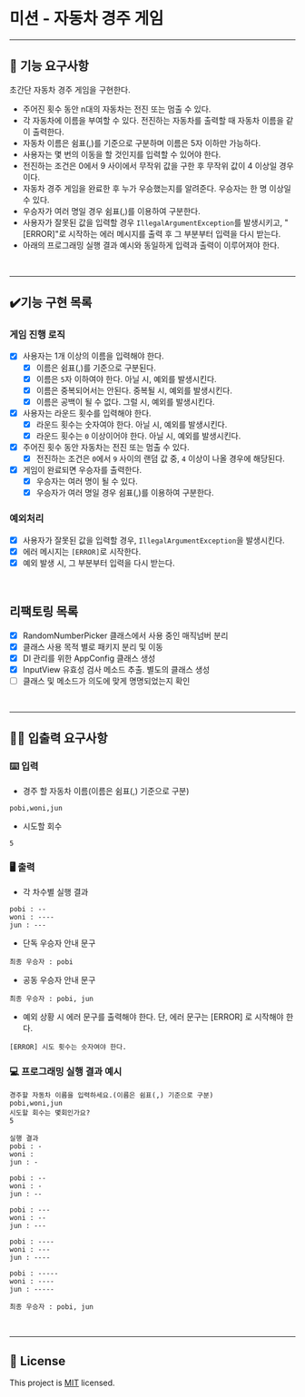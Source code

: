 # 미션 - 자동차 경주 게임

---
## 🚀 기능 요구사항

초간단 자동차 경주 게임을 구현한다.

- 주어진 횟수 동안 n대의 자동차는 전진 또는 멈출 수 있다.
- 각 자동차에 이름을 부여할 수 있다. 전진하는 자동차를 출력할 때 자동차 이름을 같이 출력한다.
- 자동차 이름은 쉼표(,)를 기준으로 구분하며 이름은 5자 이하만 가능하다.
- 사용자는 몇 번의 이동을 할 것인지를 입력할 수 있어야 한다.
- 전진하는 조건은 0에서 9 사이에서 무작위 값을 구한 후 무작위 값이 4 이상일 경우이다.
- 자동차 경주 게임을 완료한 후 누가 우승했는지를 알려준다. 우승자는 한 명 이상일 수 있다.
- 우승자가 여러 명일 경우 쉼표(,)를 이용하여 구분한다.
- 사용자가 잘못된 값을 입력할 경우 `IllegalArgumentException`를 발생시키고, "[ERROR]"로 시작하는 에러 메시지를 출력 후 그 부분부터 입력을 다시 받는다.
- 아래의 프로그래밍 실행 결과 예시와 동일하게 입력과 출력이 이루어져야 한다.

<br>

---
## ✔️기능 구현 목록

### 게임 진행 로직
- [x] 사용자는 1개 이상의 이름을 입력해야 한다.
  - [x] 이름은 쉼표(,)를 기준으로 구분된다.
  - [x] 이름은 `5`자 이하여야 한다. 아닐 시, 예외를 발생시킨다.
  - [x] 이름은 중복되어서는 안된다. 중복될 시, 예외를 발생시킨다.
  - [x] 이름은 공백이 될 수 없다. 그럴 시, 예외를 발생시킨다.

- [x] 사용자는 라운드 횟수를 입력해야 한다.
  - [x] 라운드 횟수는 숫자여야 한다. 아닐 시, 예외를 발생시킨다.
  - [x] 라운드 횟수는 `0` 이상이어야 한다. 아닐 시, 예외를 발생시킨다.

- [x] 주어진 횟수 동안 자동차는 전진 또는 멈출 수 있다.
  - [x] 전진하는 조건은 `0`에서 `9` 사이의 랜덤 값 중, `4` 이상이 나올 경우에 해당된다.

- [x] 게임이 완료되면 우승자를 출력한다.
  - [x] 우승자는 여러 명이 될 수 있다.
  - [x] 우승자가 여러 명일 경우 쉼표(,)를 이용하여 구분한다.

### 예외처리
- [x] 사용자가 잘못된 값을 입력할 경우, `IllegalArgumentException`을 발생시킨다.
- [x] 에러 메시지는 `[ERROR]`로 시작한다.
- [x] 예외 발생 시, 그 부분부터 입력을 다시 받는다.

<br>

## 리팩토링 목록
- [x] RandomNumberPicker 클래스에서 사용 중인 매직넘버 분리
- [x] 클래스 사용 목적 별로 패키지 분리 및 이동
- [x] DI 관리를 위한 AppConfig 클래스 생성
- [x] InputView 유효성 검사 메소드 추출. 별도의 클래스 생성
- [ ] 클래스 및 메소드가 의도에 맞게 명명되었는지 확인

<br>

---



## ✍🏻 입출력 요구사항

### ⌨️ 입력

- 경주 할 자동차 이름(이름은 쉼표(,) 기준으로 구분)

```
pobi,woni,jun
```

- 시도할 회수

```
5
```

### 🖥 출력

- 각 차수별 실행 결과

```
pobi : --
woni : ----
jun : ---
```

- 단독 우승자 안내 문구

```
최종 우승자 : pobi
```

- 공동 우승자 안내 문구

```
최종 우승자 : pobi, jun
```

- 예외 상황 시 에러 문구를 출력해야 한다. 단, 에러 문구는 [ERROR] 로 시작해야 한다.

```
[ERROR] 시도 횟수는 숫자여야 한다.
```

### 💻 프로그래밍 실행 결과 예시

```
경주할 자동차 이름을 입력하세요.(이름은 쉼표(,) 기준으로 구분)
pobi,woni,jun
시도할 회수는 몇회인가요?
5

실행 결과
pobi : -
woni : 
jun : -

pobi : --
woni : -
jun : --

pobi : ---
woni : --
jun : ---

pobi : ----
woni : ---
jun : ----

pobi : -----
woni : ----
jun : -----

최종 우승자 : pobi, jun
```

<br>

---

## 📝 License

This project is [MIT](https://github.com/woowacourse/java-racingcar-precourse/blob/master/LICENSE) licensed.
